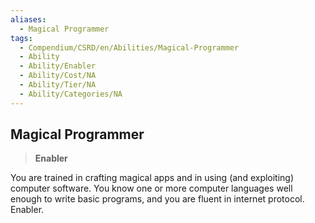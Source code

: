 ```yaml
---
aliases:
  - Magical Programmer
tags:
  - Compendium/CSRD/en/Abilities/Magical-Programmer
  - Ability
  - Ability/Enabler
  - Ability/Cost/NA
  - Ability/Tier/NA
  - Ability/Categories/NA
---
```

    
      
## Magical Programmer      
>**Enabler**    
      
You are trained in crafting magical apps and in using (and exploiting) computer software. You know one or more computer languages well enough to write basic programs, and you are fluent in internet protocol. Enabler.    
